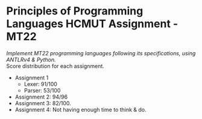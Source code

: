 # Principles of Programming Languages HCMUT Assignment - MT22
*Implement MT22 programming languages following its specifications, using ANTLRv4 & Python.* \
Score distribution for each assignment. 
- Assignment 1 
  - Lexer: 91/100
  - Parser: 53/100
- Assignment 2: 94/96
- Assignment 3: 82/100. 
- Assignment 4: Not having enough time to think & do. 

